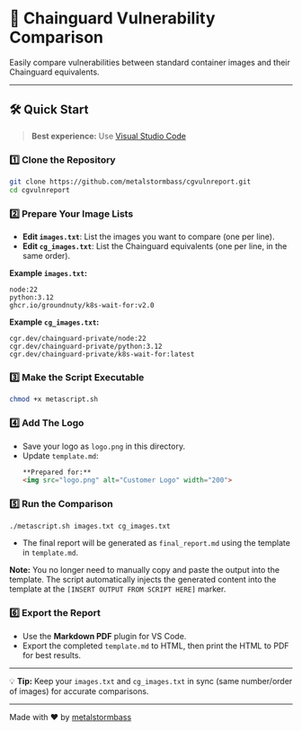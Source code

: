 # 🚀 Chainguard Vulnerability Comparison

Easily compare vulnerabilities between standard container images and their Chainguard equivalents.

---

## 🛠️ Quick Start

> **Best experience:** Use [Visual Studio Code](https://code.visualstudio.com/)

### 1️⃣ Clone the Repository
```sh
git clone https://github.com/metalstormbass/cgvulnreport.git
cd cgvulnreport
```

### 2️⃣ Prepare Your Image Lists
- **Edit `images.txt`**: List the images you want to compare (one per line).
- **Edit `cg_images.txt`**: List the Chainguard equivalents (one per line, in the same order).

**Example `images.txt`:**
```
node:22
python:3.12
ghcr.io/groundnuty/k8s-wait-for:v2.0
```

**Example `cg_images.txt`:**
```
cgr.dev/chainguard-private/node:22
cgr.dev/chainguard-private/python:3.12
cgr.dev/chainguard-private/k8s-wait-for:latest
```

### 3️⃣ Make the Script Executable
```sh
chmod +x metascript.sh
```

### 4️⃣ Add The Logo
- Save your logo as `logo.png` in this directory.
- Update `template.md`:
  ```markdown
  **Prepared for:**  
  <img src="logo.png" alt="Customer Logo" width="200">
  ```

### 5️⃣ Run the Comparison
```sh
./metascript.sh images.txt cg_images.txt
```
- The final report will be generated as `final_report.md` using the template in `template.md`.

**Note:** You no longer need to manually copy and paste the output into the template. The script automatically injects the generated content into the template at the `[INSERT OUTPUT FROM SCRIPT HERE]` marker.

### 6️⃣ Export the Report
- Use the **Markdown PDF** plugin for VS Code.
- Export the completed `template.md` to HTML, then print the HTML to PDF for best results.

---

💡 **Tip:** Keep your `images.txt` and `cg_images.txt` in sync (same number/order of images) for accurate comparisons.

---

Made with ❤️ by [metalstormbass](https://github.com/metalstormbass)
